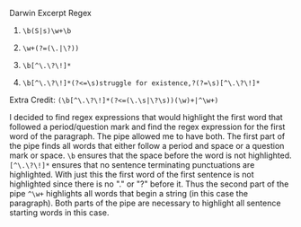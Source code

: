 
Darwin Excerpt Regex

1. `\b(S|s)\w+\b`

2. `\w+(?=(\.|\?))`

3. `\b[^\.\?\!]*`

4. `\b[^\.\?\!]*(?<=\s)struggle for existence,?(?=\s)[^\.\?\!]*`

Extra Credit: `(\b[^\.\?\!]*(?<=(\.\s|\?\s))(\w)+|^\w+)`

I decided to find regex expressions that would highlight the first word that followed a period/question mark and find the regex expression for the first word of the paragraph. The pipe allowed me to have both. The first part of the pipe finds all words that either follow a period and space or a question mark or space. `\b` ensures that the space before the word is not highlighted. `[^\.\?\!]*` ensures that no sentence terminating punctuations are highlighted. With just this the first word of the first sentence is not highlighted since there is no "." or "?" before it. Thus the second part of the pipe `^\w+` highlights all words that begin a string (in this case the paragraph). Both parts of the pipe are necessary to highlight all sentence starting words in this case.


